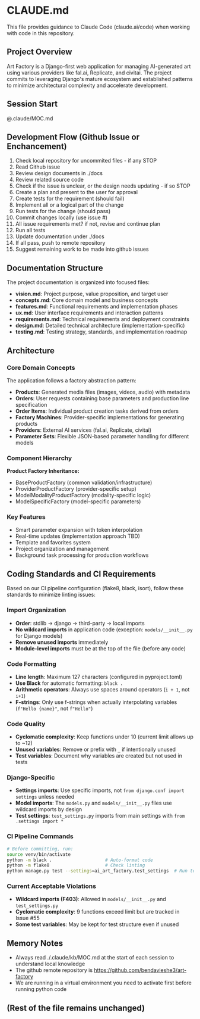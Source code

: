 # CLAUDE.md

This file provides guidance to Claude Code (claude.ai/code) when working with code in this repository.

## Project Overview

Art Factory is a Django-first web application for managing AI-generated art using various providers like fal.ai, Replicate, and civitai. The project commits to leveraging Django's mature ecosystem and established patterns to minimize architectural complexity and accelerate development.

## Session Start
@.claude/MOC.md

## Development Flow (Github Issue or Enchancement)
1. Check local repository for uncommited files - if any STOP
2. Read Github issue
3. Review design documents in ./docs
4. Review related source code
5. Check if the issue is unclear, or the design needs updating - if so STOP
6. Create a plan and present to the user for approval
7. Create tests for the requirement (should fail)
8. Implement all or a logical part of the change
9. Run tests for the change (should pass)
10. Commit changes locally (use issue #)
11. All issue requirements met? if not, revise and continue plan
12. Run all tests
13. Update documentation under ./docs
14. If all pass, push to remote repository
15. Suggest remaining work to be made into github issues

## Documentation Structure

The project documentation is organized into focused files:

- **vision.md**: Project purpose, value proposition, and target user
- **concepts.md**: Core domain model and business concepts
- **features.md**: Functional requirements and implementation phases
- **ux.md**: User interface requirements and interaction patterns
- **requirements.md**: Technical requirements and deployment constraints
- **design.md**: Detailed technical architecture (implementation-specific)
- **testing.md**: Testing strategy, standards, and implementation roadmap

## Architecture

### Core Domain Concepts

The application follows a factory abstraction pattern:

- **Products**: Generated media files (images, videos, audio) with metadata
- **Orders**: User requests containing base parameters and production line specification
- **Order Items**: Individual product creation tasks derived from orders
- **Factory Machines**: Provider-specific implementations for generating products
- **Providers**: External AI services (fal.ai, Replicate, civitai)
- **Parameter Sets**: Flexible JSON-based parameter handling for different models

### Component Hierarchy

**Product Factory Inheritance:**
- BaseProductFactory (common validation/infrastructure)
- ProviderProductFactory (provider-specific setup)
- ModelModalityProductFactory (modality-specific logic)
- ModelSpecificFactory (model-specific parameters)

### Key Features

- Smart parameter expansion with token interpolation
- Real-time updates (implementation approach TBD)
- Template and favorites system
- Project organization and management
- Background task processing for production workflows

## Coding Standards and CI Requirements

Based on our CI pipeline configuration (flake8, black, isort), follow these standards to minimize linting issues:

### Import Organization
- **Order**: stdlib → django → third-party → local imports
- **No wildcard imports** in application code (exception: `models/__init__.py` for Django models)
- **Remove unused imports** immediately
- **Module-level imports** must be at the top of the file (before any code)

### Code Formatting
- **Line length**: Maximum 127 characters (configured in pyproject.toml)
- **Use Black** for automatic formatting: `black .`
- **Arithmetic operators**: Always use spaces around operators (`i + 1`, not `i+1`)
- **F-strings**: Only use f-strings when actually interpolating variables (`f"Hello {name}"`, not `f"Hello"`)

### Code Quality
- **Cyclomatic complexity**: Keep functions under 10 (current limit allows up to ~12)
- **Unused variables**: Remove or prefix with `_` if intentionally unused
- **Test variables**: Document why variables are created but not used in tests

### Django-Specific
- **Settings imports**: Use specific imports, not `from django.conf import settings` unless needed
- **Model imports**: The `models.py` and `models/__init__.py` files use wildcard imports by design
- **Test settings**: `test_settings.py` imports from main settings with `from .settings import *`

### CI Pipeline Commands
```bash
# Before committing, run:
source venv/bin/activate
python -m black .                    # Auto-format code
python -m flake8                     # Check linting
python manage.py test --settings=ai_art_factory.test_settings  # Run tests
```

### Current Acceptable Violations
- **Wildcard imports (F403)**: Allowed in `models/__init__.py` and `test_settings.py`
- **Cyclomatic complexity**: 9 functions exceed limit but are tracked in Issue #55
- **Some test variables**: May be kept for test structure even if unused

## Memory Notes

- Always read ./.claude/kb/MOC.md at the start of each session to understand local knowledge
- The github remote repository is https://github.com/bendavieshe3/art-factory
- We are running in a virtual environment you need to activate first before running python code

## (Rest of the file remains unchanged)